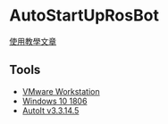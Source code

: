 # AutoStartUpRosBot
[使用教學文章](https://cyfangnotepad.blogspot.com/2019/06/automatically-startup-ros-bot-3204-on.html)

## Tools
- [VMware Workstation](https://www.vmware.com/go/getworkstation-win)
- [Windows 10 1806](https://go.microsoft.com/fwlink/?LinkId=691209)
- [AutoIt v3.3.14.5](https://www.autoitscript.com/cgi-bin/getfile.pl?autoit3/autoit-v3-setup.exe)